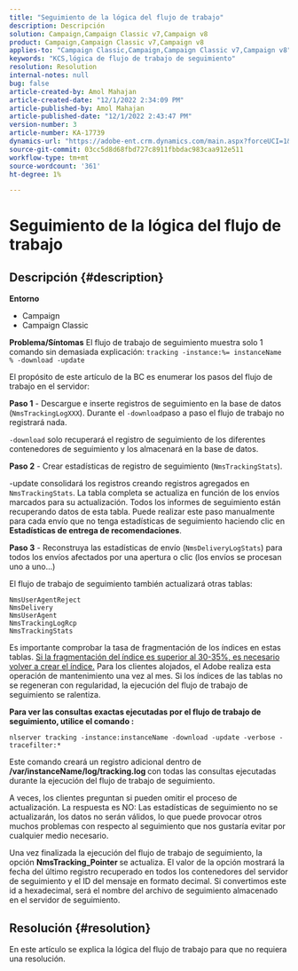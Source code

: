 ```yaml
---
title: "Seguimiento de la lógica del flujo de trabajo"
description: Descripción
solution: Campaign,Campaign Classic v7,Campaign v8
product: Campaign,Campaign Classic v7,Campaign v8
applies-to: "Campaign Classic,Campaign,Campaign Classic v7,Campaign v8"
keywords: "KCS,lógica de flujo de trabajo de seguimiento"
resolution: Resolution
internal-notes: null
bug: false
article-created-by: Amol Mahajan
article-created-date: "12/1/2022 2:34:09 PM"
article-published-by: Amol Mahajan
article-published-date: "12/1/2022 2:43:47 PM"
version-number: 3
article-number: KA-17739
dynamics-url: "https://adobe-ent.crm.dynamics.com/main.aspx?forceUCI=1&pagetype=entityrecord&etn=knowledgearticle&id=aed13c35-8571-ed11-9561-6045bd006793"
source-git-commit: 03cc5d8d68fbd727c8911fbbdac983caa912e511
workflow-type: tm+mt
source-wordcount: '361'
ht-degree: 1%

---
```


# Seguimiento de la lógica del flujo de trabajo

## Descripción {#description}

<b>Entorno</b>
- Campaign
- Campaign Classic



<b>Problema/Síntomas</b>
El flujo de trabajo de seguimiento muestra solo 1 comando sin demasiada explicación: `tracking -instance:%= instanceName % -download -update`



El propósito de este artículo de la BC es enumerar los pasos del flujo de trabajo en el servidor:

<b>Paso 1</b> - Descargue e inserte registros de seguimiento en la base de datos (`NmsTrackingLogXXX`). Durante el `-download`paso a paso el flujo de trabajo no registrará nada.

`-download` solo recuperará el registro de seguimiento de los diferentes contenedores de seguimiento y los almacenará en la base de datos.

<b>Paso 2</b> - Crear estadísticas de registro de seguimiento (`NmsTrackingStats`).

-update consolidará los registros creando registros agregados en `NmsTrackingStats`. La tabla completa se actualiza en función de los envíos marcados para su actualización. Todos los informes de seguimiento están recuperando datos de esta tabla. Puede realizar este paso manualmente para cada envío que no tenga estadísticas de seguimiento haciendo clic en <b>Estadísticas de entrega de recomendaciones</b>.

<b>Paso 3</b> - Reconstruya las estadísticas de envío (`NmsDeliveryLogStats`) para todos los envíos afectados por una apertura o clic (los envíos se procesan uno a uno...)

El flujo de trabajo de seguimiento también actualizará otras tablas:




```
NmsUserAgentReject 
NmsDelivery 
NmsUserAgent 
NmsTrackingLogRcp 
NmsTrackingStats
```


Es importante comprobar la tasa de fragmentación de los índices en estas tablas. <u>Si la fragmentación del índice es superior al 30-35%, es necesario volver a crear el índice.</u> Para los clientes alojados, el Adobe realiza esta operación de mantenimiento una vez al mes. Si los índices de las tablas no se regeneran con regularidad, la ejecución del flujo de trabajo de seguimiento se ralentiza.

<b>Para ver las consultas exactas ejecutadas por el flujo de trabajo de seguimiento, utilice el comando :</b>

`nlserver tracking -instance:instanceName -download -update -verbose -tracefilter:*`

Este comando creará un registro adicional dentro de <b>/var/instanceName/log/tracking.log </b>con todas las consultas ejecutadas durante la ejecución del flujo de trabajo de seguimiento.

A veces, los clientes preguntan si pueden omitir el proceso de actualización. La respuesta es NO: Las estadísticas de seguimiento no se actualizarán, los datos no serán válidos, lo que puede provocar otros muchos problemas con respecto al seguimiento que nos gustaría evitar por cualquier medio necesario.

Una vez finalizada la ejecución del flujo de trabajo de seguimiento, la opción <b>NmsTracking_Pointer </b>se actualiza. El valor de la opción mostrará la fecha del último registro recuperado en todos los contenedores del servidor de seguimiento y el ID del mensaje en formato decimal. Si convertimos este id a hexadecimal, será el nombre del archivo de seguimiento almacenado en el servidor de seguimiento.


## Resolución {#resolution}


En este artículo se explica la lógica del flujo de trabajo para que no requiera una resolución.
